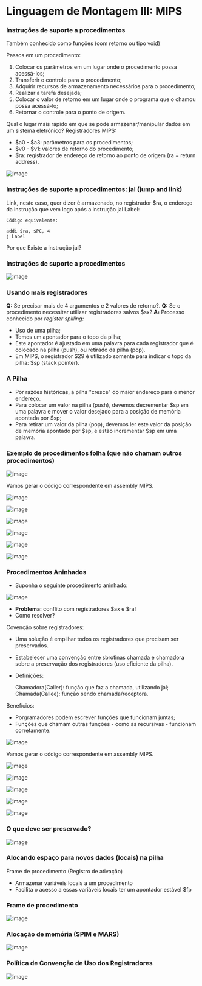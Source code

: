 # Linguagem de Montagem III: MIPS

### Instruções de suporte a procedimentos
Também conhecido como funções (com retorno ou tipo void)

Passos em um procedimento:
1. Colocar os parâmetros em um lugar onde o procedimento possa acessá-los;
2. Transferir o controle para o procedimento;
3. Adquirir recursos de armazenamento necessários para o procedimento;
4. Realizar a tarefa desejada;
5. Colocar o valor de retorno em um lugar onde o programa que o chamou possa acessá-lo;
6. Retornar o controle para o ponto de origem.

Qual o lugar mais rápido em que se pode armazenar/manipular dados em um sistema eletrônico?
Registradores MIPS:
* $a0 - $a3: parâmetros para os procedimentos;
* $v0 - $v1: valores de retorno do procedimento;
* $ra: registrador de endereço de retorno ao ponto de origem (ra = return address).

![image](/Image/Instru%C3%A7%C3%B5es%20de%20suporte%20a%20procedimentos.png)

### Instruções de suporte a procedimentos: jal (jump and link)
Link, neste caso, quer dizer é armazenado, no registrador $ra, o endereço da instrução que vem logo após a instrução jal Label:

    Código equivalente:

    addi $ra, $PC, 4
    j Label

Por que Existe a instrução jal?

### Instruções de suporte a procedimentos

![image](/Image/Exemplo%20formato%20de%20instru%C3%A7%C3%B5es.png)

### Usando mais registradores
**Q:** Se precisar mais de 4 argumentos e 2 valores de retorno?.
**Q:** Se o procedimento necessitar utilizar registradores salvos $sx?
**A:** Processo conhecido por *register spilling:*
* Uso de uma pilha;
* Temos um apontador para o topo da pilha;
* Este apontador é ajustado em uma palavra para cada registrador que é colocado na pilha (push), ou retirado da pilha (pop).
* Em MIPS, o registrador $29 é utilizado somente para indicar o topo da pilha: $sp (stack pointer).

### A Pilha
* Por razões históricas, a pilha "cresce" do maior endereço para o menor endereço.
* Para colocar um valor na pilha (push), devemos decrementar $sp em uma palavra e mover o valor desejado para a posição de memória apontada por $sp;
* Para retirar um valor da pilha (pop), devemos ler este valor da posição de memória apontado por $sp, e estão incrementar $sp em uma palavra.

### Exemplo de procedimentos folha (que não chamam outros procedimentos)

![image](/Image/Exemplo%20de%20procedimentos%20folha%20(que%20n%C3%A3o%20chamam%20outros%20procedimentos).png)

Vamos gerar o código correspondente em assembly MIPS.

![image](/Image/2.Exemplo%20de%20procedimentos%20folha%20(que%20n%C3%A3o%20chamam%20outros%20procedimentos).png)

![image](/Image/Comp%20da%20pilha.png)

![image](/Image/2.%20Comp%20da%20pilha.png)

![image](/Image/3.%20comp%20da%20pilha.png)

![image](/Image/C%C3%B3d%20Pilha%20Didatico.png)

![image](/Image/C%C3%B3d%20Pilha%20NaoDidatico.png)

### Procedimentos Aninhados
* Suponha o seguinte procedimento aninhado:

![image](/Image/Proc%20Aninhado.png)

* **Problema:** conflito com registradores $ax e $ra!
* Como resolver?

Covenção sobre registradores:
* Uma solução é empilhar todos os registradores que precisam ser preservados.
* Estabelecer uma convenção entre sbrotinas chamada e chamadora sobre a preservação dos registradores (uso eficiente da pilha).
* Definições:

    Chamadora(Caller): função que faz a chamada, utilizando jal;
    Chamada(Callee): função sendo chamada/receptora.

Benefícios:
* Porgramadores podem escrever funções que funcionam juntas;
* Funções que chamam outras funções - como as recursivas - funcionam corretamente.

![image](/Image/Exemplo%20soma%20recursiva.png)

Vamos gerar o código correspondente em assembly MIPS.

![image](/Image/soma%20recursiva%202.png)

![image](/Image/Soma%20recursiva%203.png)

![image](/Image/Soma%20recusiva%204.png)

![image](/Image/soma%20recursiva%205.png)

![image](/Image/Soma%20recursiva%206.png)

### O que deve ser preservado?

![image](/Image/Prev%20e%20not.png)

### Alocando espaço para novos dados (locais) na pilha
Frame de procedimento (Registro de ativação)
* Armazenar variáveis locais a um procedimento
* Facilita o acesso a essas variáveis locais ter um apontador estável $fp

### Frame de procedimento
![image](/Image/Frame%20de%20procedimento.png)

### Alocação de memória (SPIM e MARS)
![image](/Image/Aloca%C3%A7%C3%A3o%20de%20mem%C3%B3ria%20(SPIM%20e%20MARS).png)

### Política de Convenção de Uso dos Registradores
![image](/Image/Pol%C3%ADtica%20de%20Conven%C3%A7%C3%A3o%20de%20Uso%20dos%20Registradores.png)